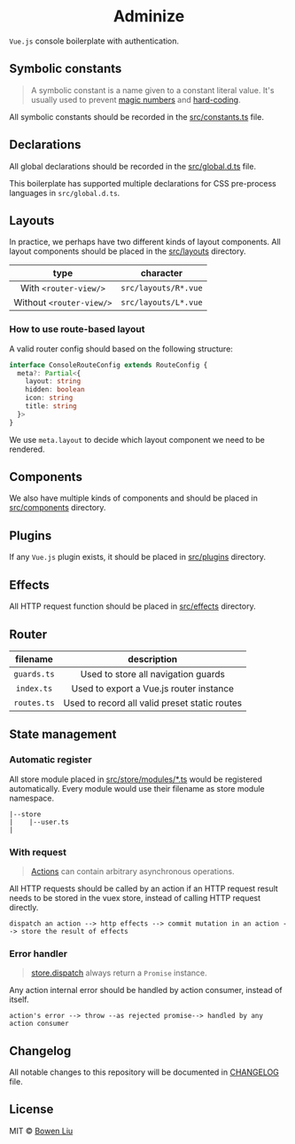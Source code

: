 <h1 align="center">Adminize</h1>

`Vue.js` console boilerplate with authentication.

## Symbolic constants

> A symbolic constant is a name given to a constant literal value. It's usually used to prevent [magic numbers][wiki-magic-number] and [hard-coding][wiki-hard-coding].

[wiki-magic-number]: https://en.wikipedia.org/wiki/Magic_number_(programming)
[wiki-hard-coding]: https://en.wikipedia.org/wiki/Hard_coding

All symbolic constants should be recorded in the [src/constants.ts](src/constants.ts) file.

## Declarations

All global declarations should be recorded in the [src/global.d.ts](src/global.d.ts) file.

This boilerplate has supported multiple declarations for CSS pre-process languages in `src/global.d.ts`.

## Layouts

In practice, we perhaps have two different kinds of layout components. All layout components should be placed in the [src/layouts](src/layouts) directory.

|           type           |      character       |
| :----------------------: | :------------------: |
|  With `<router-view/>`   | `src/layouts/R*.vue` |
| Without `<router-view/>` | `src/layouts/L*.vue` |

### How to use route-based layout

A valid router config should based on the following structure:

```ts
interface ConsoleRouteConfig extends RouteConfig {
  meta?: Partial<{
    layout: string
    hidden: boolean
    icon: string
    title: string
  }>
}
```

We use `meta.layout` to decide which layout component we need to be rendered.

## Components

We also have multiple kinds of components and should be placed in [src/components](src/components) directory.

## Plugins

If any `Vue.js` plugin exists, it should be placed in [src/plugins](src/plugins) directory.

## Effects

All HTTP request function should be placed in [src/effects](src/effects) directory.

## Router

|  filename   |                  description                  |
| :---------: | :-------------------------------------------: |
| `guards.ts` |      Used to store all navigation guards      |
| `index.ts`  |    Used to export a Vue.js router instance    |
| `routes.ts` | Used to record all valid preset static routes |

## State management

[doc-vuex-actions]: https://vuex.vuejs.org/guide/actions.html#actions

### Automatic register

All store module placed in [src/store/modules/\*.ts](src/store/modules) would be registered automatically. Every module would use their filename as store module namespace.

```
|--store
|    |--user.ts
|
```

### With request

> [Actions][doc-vuex-actions] can contain arbitrary asynchronous operations.

All HTTP requests should be called by an action if an HTTP request result needs to be stored in the vuex store, instead of calling HTTP request directly.

```
dispatch an action --> http effects --> commit mutation in an action --> store the result of effects
```

### Error handler

> [store.dispatch][doc-vuex-dispatch] always return a `Promise` instance.

[doc-vuex-dispatch]: https://vuex.vuejs.org/api/#dispatch

Any action internal error should be handled by action consumer, instead of itself.

```
action's error --> throw --as rejected promise--> handled by any action consumer
```

## Changelog

All notable changes to this repository will be documented in [CHANGELOG](./CHANGELOG.md) file.

## License

MIT © [Bowen Liu](https://github.com/lbwa)
